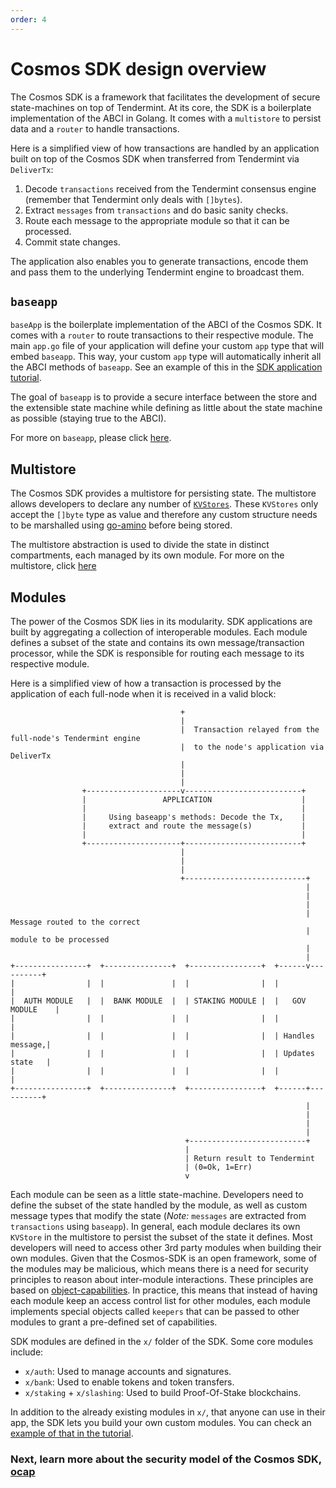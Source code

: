 ```yaml
---
order: 4
---
```


# Cosmos SDK design overview

The Cosmos SDK is a framework that facilitates the development of secure state-machines on top of Tendermint. At its core, the SDK is a boilerplate implementation of the ABCI in Golang. It comes with a `multistore` to persist data and a `router` to handle transactions. 

Here is a simplified view of how transactions are handled by an application built on top of the Cosmos SDK when transferred from Tendermint via `DeliverTx`:

1. Decode `transactions` received from the Tendermint consensus engine (remember that Tendermint only deals with `[]bytes`). 
2. Extract `messages` from `transactions` and do basic sanity checks.
3. Route each message to the appropriate module so that it can be processed. 
4. Commit state changes.

The application also enables you to generate transactions, encode them and pass them to the underlying Tendermint engine to broadcast them. 

## `baseapp`

`baseApp` is the boilerplate implementation of the ABCI of the Cosmos SDK. It comes with a `router` to route transactions to their respective module. The main `app.go` file of your application will define your custom `app` type that will embed `baseapp`. This way, your custom `app` type will automatically inherit all the ABCI methods of `baseapp`. See an example of this in the [SDK application tutorial](https://github.com/cosmos/sdk-application-tutorial/blob/master/app.go#L27).

The goal of `baseapp` is to provide a secure interface between the store and the extensible state machine while defining as little about the state machine as possible (staying true to the ABCI).

For more on `baseapp`, please click [here](../concepts/baseapp.md).

## Multistore

 The Cosmos SDK provides a multistore for persisting state. The multistore allows developers to declare any number of [`KVStores`](https://github.com/blocklayerhq/chainkit). These `KVStores` only accept the `[]byte` type as value and therefore any custom structure needs to be marshalled using [go-amino](https://github.com/tendermint/go-amino) before being stored.

The multistore abstraction is used to divide the state in distinct compartments, each managed by its own module. For more on the multistore, click [here](../concepts/store.md)

## Modules

The power of the Cosmos SDK lies in its modularity. SDK applications are built by aggregating a collection of interoperable modules. Each module defines a subset of the state and contains its own message/transaction processor, while the SDK is responsible for routing each message to its respective module.

Here is a simplified view of how a transaction is processed by the application of each full-node when it is received in a valid block:

```
                                      +
                                      |
                                      |  Transaction relayed from the full-node's Tendermint engine 
                                      |  to the node's application via DeliverTx
                                      |  
                                      |
                                      |
                +---------------------v--------------------------+
                |                 APPLICATION                    |
                |                                                |
                |     Using baseapp's methods: Decode the Tx,    |
                |     extract and route the message(s)           |
                |                                                |
                +---------------------+--------------------------+
                                      |
                                      |
                                      |
                                      +---------------------------+
                                                                  |
                                                                  |
                                                                  |
                                                                  |  Message routed to the correct
                                                                  |  module to be processed
                                                                  |
                                                                  |
+----------------+  +---------------+  +----------------+  +------v----------+
|                |  |               |  |                |  |                 |
|  AUTH MODULE   |  |  BANK MODULE  |  | STAKING MODULE |  |   GOV MODULE    |
|                |  |               |  |                |  |                 |
|                |  |               |  |                |  | Handles message,|
|                |  |               |  |                |  | Updates state   |
|                |  |               |  |                |  |                 |
+----------------+  +---------------+  +----------------+  +------+----------+
                                                                  |
                                                                  |
                                                                  |
                                                                  |
                                       +--------------------------+
                                       |
                                       | Return result to Tendermint
                                       | (0=Ok, 1=Err)
                                       v
```

Each module can be seen as a little state-machine. Developers need to define the subset of the state handled by the module, as well as custom message types that modify the state (*Note:* `messages` are extracted from `transactions` using `baseapp`). In general, each module declares its own `KVStore` in the multistore to persist the subset of the state it defines. Most developers will need to access other 3rd party modules when building their own modules. Given that the Cosmos-SDK is an open framework, some of the modules may be malicious, which means there is a need for security principles to reason about inter-module interactions. These principles are based on [object-capabilities](./ocap.md). In practice, this means that instead of having each module keep an access control list for other modules, each module implements special objects called `keepers` that can be passed to other modules to grant a pre-defined set of capabilities. 

SDK modules are defined in the `x/` folder of the SDK. Some core modules include:

- `x/auth`: Used to manage accounts and signatures.
- `x/bank`: Used to enable tokens and token transfers.
- `x/staking` + `x/slashing`: Used to build Proof-Of-Stake blockchains.

In addition to the already existing modules in `x/`, that anyone can use in their app, the SDK lets you build your own custom modules. You can check an [example of that in the tutorial](https://cosmos.network/docs/tutorial/keeper.html). 


### Next, learn more about the security model of the Cosmos SDK, [ocap](./ocap.md)
